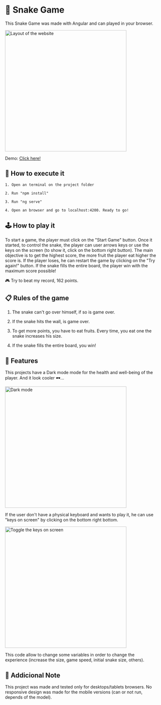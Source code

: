 # 🐍 Snake Game

This Snake Game was made with Angular and can played in your browser.

<img src="https://i.imgur.com/ATROpFd.gif" width="400" height="400" alt="Layout of the website">

Demo: [Click here!](https://framalh0.github.io/snake-game/)

## 🚀 How to execute it
```
1. Open an terminal on the project folder

2. Run "npm install"

3. Run "ng serve"

4. Open an browser and go to localhost:4200. Ready to go!
```

## 🕹️ How to play it

To start a game, the player must click on the "Start Game" button.
Once it started, to control the snake, the player can user arrows keys or use the keys on the screen (to show it, click on the bottom right button).
The main objective is to get the highest score, the more fruit the player eat higher the score is.
If the player loses, he can restart the game by clicking on the "Try again!" button.
If the snake fills the entire board, the player win with the maximum score possible!

🎮 Try to beat my record, 162 points.

## 📋 Rules of the game

1. The snake can't go over himself, if so is game over.

2. If the snake hits the wall, is game over.

3. To get more points, you have to eat fruits. Every time, you eat one the snake increases his size.

4. If the snake fills the entire board, you win!

## 📕 Features

This projects have a Dark mode mode for the health and well-being of the player. And it look cooler 🕶️...

<img src="https://i.imgur.com/TzAsJbK.gif" width="400" height="400" alt="Dark mode">

If the user don't have a physical keyboard and wants to play it, he can use "keys on screen" by clicking on the bottom right bottom.

<img src="https://i.imgur.com/PahqzvY.gif" width="400" height="400" alt="Toggle the keys on screen">

This code allow to change some variables in order to change the experience (increase the size, game speed, initial snake size, others).

## 📝 Addicional Note

This project was made and tested only for desktops/tablets browsers.
No responsive design was made for the mobile versions (can or not run, depends of the model).
